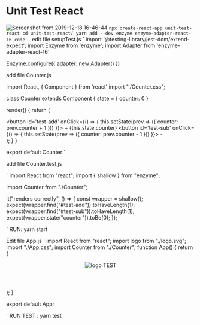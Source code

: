 # Unit Test React

![Screenshot from 2019-12-18 16-46-44](https://user-images.githubusercontent.com/42707869/71075907-6ececd80-21b7-11ea-8b84-7056148b87e3.png)
`
npx create-react-app unit-test-react
cd unit-test-react/
yarn add --dev enzyme enzyme-adapter-react-16
code .
`
edit file setupTest.js
`
import '@testing-library/jest-dom/extend-expect';
import Enzyme from 'enzyme';
import Adapter from 'enzyme-adapter-react-16'

Enzyme.configure({ adapter: new Adapter() })

add file Counter.js

import React, { Component } from 'react'
import "./Counter.css";

class Counter extends Component {
  state = { counter: 0 }

  render() {
    return (
      <div>
        <button id='test-add' onClick={() => {
          this.setState(prev => ({ counter: prev.counter + 1 }))
        }}>
          +
        </button>
          {this.state.counter} 
        <button id='test-sub' onClick={() => {
          this.setState(prev => ({ counter: prev.counter - 1 }))
        }}>
          -
        </button>
      </div>
    );
  }
}

export default Counter
`


add file Counter.test.js

`
import React from "react";
import { shallow } from "enzyme";

import Counter from "./Counter";

it("renders correctly", () => {
  const wrapper = shallow(<Counter />);
  expect(wrapper.find("#test-add")).toHaveLength(1);
  expect(wrapper.find("#test-sub")).toHaveLength(1);
  expect(wrapper.state("counter")).toBe(0);
});


`
RUN: yarn start


Edit file App.js
`
import React from "react";
import logo from "./logo.svg";
import "./App.css";
import Counter from "./Counter";
function App() {
  return (
    <div className="App">
      <header className="App-header">
        <img src={logo} className="App-logo" alt="logo" />
        TEST
        <Counter />
      </header>
    </div>
  );
}

export default App;

`
RUN TEST : yarn test


